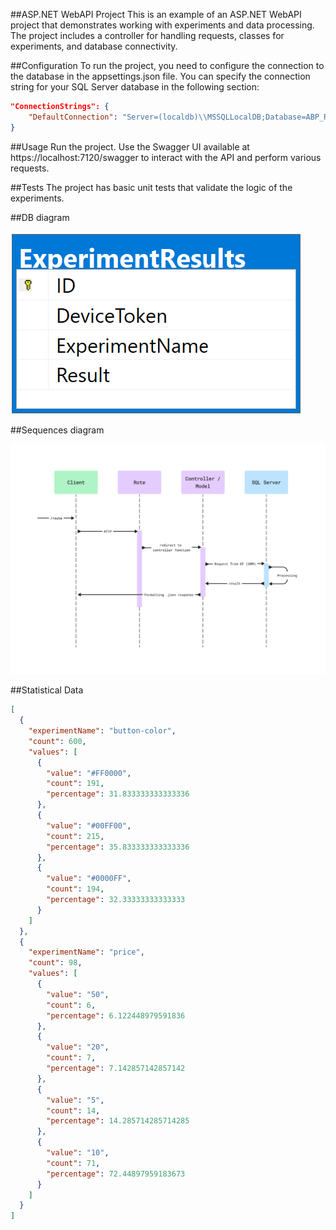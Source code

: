 ##ASP.NET WebAPI Project
This is an example of an ASP.NET WebAPI project that demonstrates working with experiments and data processing. 
The project includes a controller for handling requests, classes for experiments, and database connectivity.

##Configuration
To run the project, you need to configure the connection to the database in the appsettings.json file. 
You can specify the connection string for your SQL Server database in the following section:

```json
"ConnectionStrings": {
    "DefaultConnection": "Server=(localdb)\\MSSQLLocalDB;Database=ABP_RestAPI;Trusted_Connection=True;"
}
```
##Usage
Run the project.
Use the Swagger UI available at https://localhost:7120/swagger to interact with the API and perform various requests.

##Tests
The project has basic unit tests that validate the logic of the experiments.

##DB diagram

![DB diagram](https://github.com/BIGIMIT/ABP_RestAPI/blob/master/raw/images/diagram.png)

##Sequences diagram

![DB diagram](https://github.com/BIGIMIT/ABP_RestAPI/blob/master/raw/images/sequences-diagram.png)

##Statistical Data
```json
[
  {
    "experimentName": "button-color",
    "count": 600,
    "values": [
      {
        "value": "#FF0000",
        "count": 191,
        "percentage": 31.833333333333336
      },
      {
        "value": "#00FF00",
        "count": 215,
        "percentage": 35.833333333333336
      },
      {
        "value": "#0000FF",
        "count": 194,
        "percentage": 32.33333333333333
      }
    ]
  },
  {
    "experimentName": "price",
    "count": 98,
    "values": [
      {
        "value": "50",
        "count": 6,
        "percentage": 6.122448979591836
      },
      {
        "value": "20",
        "count": 7,
        "percentage": 7.142857142857142
      },
      {
        "value": "5",
        "count": 14,
        "percentage": 14.285714285714285
      },
      {
        "value": "10",
        "count": 71,
        "percentage": 72.44897959183673
      }
    ]
  }
]

```
